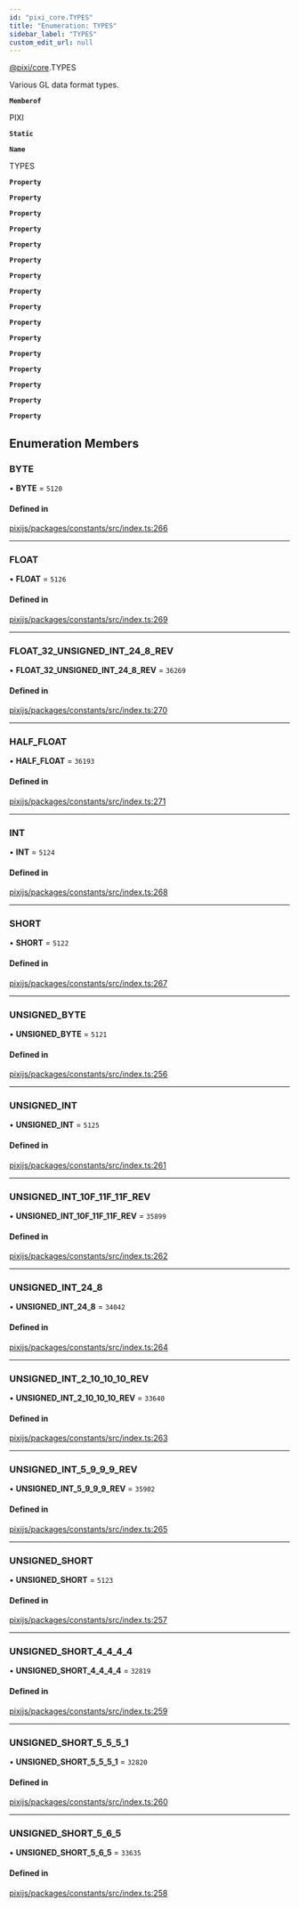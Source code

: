 ```yaml
---
id: "pixi_core.TYPES"
title: "Enumeration: TYPES"
sidebar_label: "TYPES"
custom_edit_url: null
---
```


[@pixi/core](../modules/pixi_core.md).TYPES

Various GL data format types.

**`Memberof`**

PIXI

**`Static`**

**`Name`**

TYPES

**`Property`**

**`Property`**

**`Property`**

**`Property`**

**`Property`**

**`Property`**

**`Property`**

**`Property`**

**`Property`**

**`Property`**

**`Property`**

**`Property`**

**`Property`**

**`Property`**

**`Property`**

**`Property`**

## Enumeration Members

### BYTE

• **BYTE** = ``5120``

#### Defined in

[pixijs/packages/constants/src/index.ts:266](https://github.com/pixijs/pixijs/blob/2194fe5c5/packages/constants/src/index.ts#L266)

___

### FLOAT

• **FLOAT** = ``5126``

#### Defined in

[pixijs/packages/constants/src/index.ts:269](https://github.com/pixijs/pixijs/blob/2194fe5c5/packages/constants/src/index.ts#L269)

___

### FLOAT\_32\_UNSIGNED\_INT\_24\_8\_REV

• **FLOAT\_32\_UNSIGNED\_INT\_24\_8\_REV** = ``36269``

#### Defined in

[pixijs/packages/constants/src/index.ts:270](https://github.com/pixijs/pixijs/blob/2194fe5c5/packages/constants/src/index.ts#L270)

___

### HALF\_FLOAT

• **HALF\_FLOAT** = ``36193``

#### Defined in

[pixijs/packages/constants/src/index.ts:271](https://github.com/pixijs/pixijs/blob/2194fe5c5/packages/constants/src/index.ts#L271)

___

### INT

• **INT** = ``5124``

#### Defined in

[pixijs/packages/constants/src/index.ts:268](https://github.com/pixijs/pixijs/blob/2194fe5c5/packages/constants/src/index.ts#L268)

___

### SHORT

• **SHORT** = ``5122``

#### Defined in

[pixijs/packages/constants/src/index.ts:267](https://github.com/pixijs/pixijs/blob/2194fe5c5/packages/constants/src/index.ts#L267)

___

### UNSIGNED\_BYTE

• **UNSIGNED\_BYTE** = ``5121``

#### Defined in

[pixijs/packages/constants/src/index.ts:256](https://github.com/pixijs/pixijs/blob/2194fe5c5/packages/constants/src/index.ts#L256)

___

### UNSIGNED\_INT

• **UNSIGNED\_INT** = ``5125``

#### Defined in

[pixijs/packages/constants/src/index.ts:261](https://github.com/pixijs/pixijs/blob/2194fe5c5/packages/constants/src/index.ts#L261)

___

### UNSIGNED\_INT\_10F\_11F\_11F\_REV

• **UNSIGNED\_INT\_10F\_11F\_11F\_REV** = ``35899``

#### Defined in

[pixijs/packages/constants/src/index.ts:262](https://github.com/pixijs/pixijs/blob/2194fe5c5/packages/constants/src/index.ts#L262)

___

### UNSIGNED\_INT\_24\_8

• **UNSIGNED\_INT\_24\_8** = ``34042``

#### Defined in

[pixijs/packages/constants/src/index.ts:264](https://github.com/pixijs/pixijs/blob/2194fe5c5/packages/constants/src/index.ts#L264)

___

### UNSIGNED\_INT\_2\_10\_10\_10\_REV

• **UNSIGNED\_INT\_2\_10\_10\_10\_REV** = ``33640``

#### Defined in

[pixijs/packages/constants/src/index.ts:263](https://github.com/pixijs/pixijs/blob/2194fe5c5/packages/constants/src/index.ts#L263)

___

### UNSIGNED\_INT\_5\_9\_9\_9\_REV

• **UNSIGNED\_INT\_5\_9\_9\_9\_REV** = ``35902``

#### Defined in

[pixijs/packages/constants/src/index.ts:265](https://github.com/pixijs/pixijs/blob/2194fe5c5/packages/constants/src/index.ts#L265)

___

### UNSIGNED\_SHORT

• **UNSIGNED\_SHORT** = ``5123``

#### Defined in

[pixijs/packages/constants/src/index.ts:257](https://github.com/pixijs/pixijs/blob/2194fe5c5/packages/constants/src/index.ts#L257)

___

### UNSIGNED\_SHORT\_4\_4\_4\_4

• **UNSIGNED\_SHORT\_4\_4\_4\_4** = ``32819``

#### Defined in

[pixijs/packages/constants/src/index.ts:259](https://github.com/pixijs/pixijs/blob/2194fe5c5/packages/constants/src/index.ts#L259)

___

### UNSIGNED\_SHORT\_5\_5\_5\_1

• **UNSIGNED\_SHORT\_5\_5\_5\_1** = ``32820``

#### Defined in

[pixijs/packages/constants/src/index.ts:260](https://github.com/pixijs/pixijs/blob/2194fe5c5/packages/constants/src/index.ts#L260)

___

### UNSIGNED\_SHORT\_5\_6\_5

• **UNSIGNED\_SHORT\_5\_6\_5** = ``33635``

#### Defined in

[pixijs/packages/constants/src/index.ts:258](https://github.com/pixijs/pixijs/blob/2194fe5c5/packages/constants/src/index.ts#L258)

